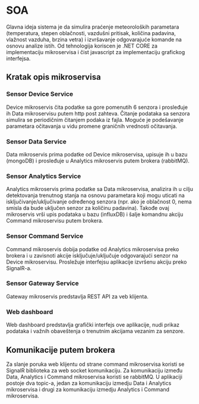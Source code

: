 # SOA

Glavna ideja sistema je da simulira praćenje meteoroloških parametara (temperatura, stepen oblačnosti, vazdušni pritisak, količina padavina, vlažnost vazduha, brzina vetra) i izvršavanje odgovarajuće komande na osnovu analize istih. Od tehnologija koriscen je .NET CORE za implementaciju mikroservisa i čist javascript za implementaciju grafickog interfejsa.

## Kratak opis mikroservisa

### Sensor Device Service

Device mikroservis čita podatke sa gore pomenutih 6 senzora i prosleđuje ih Data mikroservisu putem http post zahteva. Čitanje podataka sa senzora simulira se periodičnim čitanjem podaka iz fajla. Moguće je podešavanje parametara očitavanja u vidu promene graničnih vrednosti očitavanja.

### Sensor Data Service

Data mikroservis prima podatke od Device mikroservisa, upisuje ih u bazu (mongoDB) i prosleđuje u Analytics mikroservis putem brokera (rabbitMQ).

### Sensor Analytics Service

Analytics mikroservis prima podatke sa Data mikroservisa, analizira ih u cilju detektovanja trenutnog stanja na osnovu parametara koji mogu uticati na isključivanje/uključivanje određenog senzora (npr. ako je oblačnost 0, nema smisla da bude uključen senzor za količinu padavina). Takođe ovaj mikroservis vrši upis podataka u bazu (influxDB) i šalje komandnu akciju Command mikroservisu putem brokera.

### Sensor Command Service

Command mikroservis dobija podatke od Analytics mikroservisa preko brokera i u zavisnoti akcije isključuje/uključuje odgovarajući senzor na Device mikroservisu. Prosležuje interfejsu aplikacije izvršenu akciju preko SignalR-a.

### Sensor Gateway Service

Gateway mikroservis predstavlja REST API za veb klijenta.

### Web dashboard

Web dashboard predstavlja grafički interfejs ove aplikacije, nudi prikaz podataka i važnih obaveštenja o trenutnim akcijama vezanim za senzore.

## Komunikacije putem brokera

Za slanje poruka web klijentu od strane command mikroservisa koristi se SignalR biblioteka za web socket komunikaciju. Za komunikaciju između Data, Analytics i Command mikroservisa koristi se rabbitMQ. U aplikaciji postoje dva topic-a, jedan za komunikaciju izmedju Data i Analytics mikroservisa i drugi za komunikaciju izmedju Analytics i Command mikroservisa.
